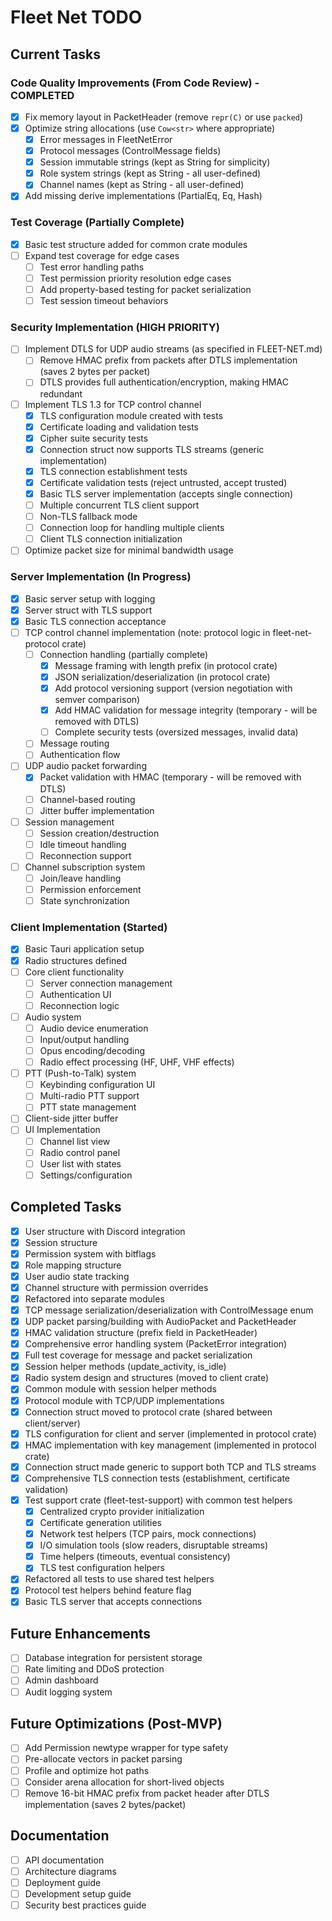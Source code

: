 # Fleet Net TODO

## Current Tasks

### Code Quality Improvements (From Code Review) - COMPLETED
- [x] Fix memory layout in PacketHeader (remove `repr(C)` or use `packed`)
- [x] Optimize string allocations (use `Cow<str>` where appropriate)
    - [x] Error messages in FleetNetError
    - [x] Protocol messages (ControlMessage fields)
    - [x] Session immutable strings (kept as String for simplicity)
    - [x] Role system strings (kept as String - all user-defined)
    - [x] Channel names (kept as String - all user-defined)
- [x] Add missing derive implementations (PartialEq, Eq, Hash)

### Test Coverage (Partially Complete)
- [x] Basic test structure added for common crate modules
- [ ] Expand test coverage for edge cases
    - [ ] Test error handling paths
    - [ ] Test permission priority resolution edge cases
    - [ ] Add property-based testing for packet serialization
    - [ ] Test session timeout behaviors

### Security Implementation (HIGH PRIORITY)
- [ ] Implement DTLS for UDP audio streams (as specified in FLEET-NET.md)
    - [ ] Remove HMAC prefix from packets after DTLS implementation (saves 2 bytes per packet)
    - [ ] DTLS provides full authentication/encryption, making HMAC redundant
- [ ] Implement TLS 1.3 for TCP control channel
    - [x] TLS configuration module created with tests
    - [x] Certificate loading and validation tests
    - [x] Cipher suite security tests
    - [x] Connection struct now supports TLS streams (generic implementation)
    - [x] TLS connection establishment tests
    - [x] Certificate validation tests (reject untrusted, accept trusted)
    - [x] Basic TLS server implementation (accepts single connection)
    - [ ] Multiple concurrent TLS client support
    - [ ] Non-TLS fallback mode
    - [ ] Connection loop for handling multiple clients
    - [ ] Client TLS connection initialization
- [ ] Optimize packet size for minimal bandwidth usage

### Server Implementation (In Progress)
- [x] Basic server setup with logging
- [x] Server struct with TLS support
- [x] Basic TLS connection acceptance
- [ ] TCP control channel implementation (note: protocol logic in fleet-net-protocol crate)
    - [ ] Connection handling (partially complete)
        - [x] Message framing with length prefix (in protocol crate)
        - [x] JSON serialization/deserialization (in protocol crate)
        - [x] Add protocol versioning support (version negotiation with semver comparison)
        - [x] Add HMAC validation for message integrity (temporary - will be removed with DTLS)
        - [ ] Complete security tests (oversized messages, invalid data)
    - [ ] Message routing
    - [ ] Authentication flow
- [ ] UDP audio packet forwarding
    - [x] Packet validation with HMAC (temporary - will be removed with DTLS)
    - [ ] Channel-based routing
    - [ ] Jitter buffer implementation
- [ ] Session management
    - [ ] Session creation/destruction
    - [ ] Idle timeout handling
    - [ ] Reconnection support
- [ ] Channel subscription system
    - [ ] Join/leave handling
    - [ ] Permission enforcement
    - [ ] State synchronization

### Client Implementation (Started)
- [x] Basic Tauri application setup
- [x] Radio structures defined
- [ ] Core client functionality
    - [ ] Server connection management
    - [ ] Authentication UI
    - [ ] Reconnection logic
- [ ] Audio system
    - [ ] Audio device enumeration
    - [ ] Input/output handling
    - [ ] Opus encoding/decoding
    - [ ] Radio effect processing (HF, UHF, VHF effects)
- [ ] PTT (Push-to-Talk) system
    - [ ] Keybinding configuration UI
    - [ ] Multi-radio PTT support
    - [ ] PTT state management
- [ ] Client-side jitter buffer
- [ ] UI Implementation
    - [ ] Channel list view
    - [ ] Radio control panel
    - [ ] User list with states
    - [ ] Settings/configuration

## Completed Tasks
- [x] User structure with Discord integration
- [x] Session structure
- [x] Permission system with bitflags
- [x] Role mapping structure
- [x] User audio state tracking
- [x] Channel structure with permission overrides
- [x] Refactored into separate modules
- [x] TCP message serialization/deserialization with ControlMessage enum
- [x] UDP packet parsing/building with AudioPacket and PacketHeader
- [x] HMAC validation structure (prefix field in PacketHeader)
- [x] Comprehensive error handling system (PacketError integration)
- [x] Full test coverage for message and packet serialization
- [x] Session helper methods (update_activity, is_idle)
- [x] Radio system design and structures (moved to client crate)
- [x] Common module with session helper methods
- [x] Protocol module with TCP/UDP implementations
- [x] Connection struct moved to protocol crate (shared between client/server)
- [x] TLS configuration for client and server (implemented in protocol crate)
- [x] HMAC implementation with key management (implemented in protocol crate)
- [x] Connection struct made generic to support both TCP and TLS streams
- [x] Comprehensive TLS connection tests (establishment, certificate validation)
- [x] Test support crate (fleet-test-support) with common test helpers
    - [x] Centralized crypto provider initialization
    - [x] Certificate generation utilities
    - [x] Network test helpers (TCP pairs, mock connections)
    - [x] I/O simulation tools (slow readers, disruptable streams)
    - [x] Time helpers (timeouts, eventual consistency)
    - [x] TLS test configuration helpers
- [x] Refactored all tests to use shared test helpers
- [x] Protocol test helpers behind feature flag
- [x] Basic TLS server that accepts connections

## Future Enhancements
- [ ] Database integration for persistent storage
- [ ] Rate limiting and DDoS protection
- [ ] Admin dashboard
- [ ] Audit logging system

## Future Optimizations (Post-MVP)
- [ ] Add Permission newtype wrapper for type safety
- [ ] Pre-allocate vectors in packet parsing
- [ ] Profile and optimize hot paths
- [ ] Consider arena allocation for short-lived objects
- [ ] Remove 16-bit HMAC prefix from packet header after DTLS implementation (saves 2 bytes/packet)

## Documentation
- [ ] API documentation
- [ ] Architecture diagrams
- [ ] Deployment guide
- [ ] Development setup guide
- [ ] Security best practices guide
